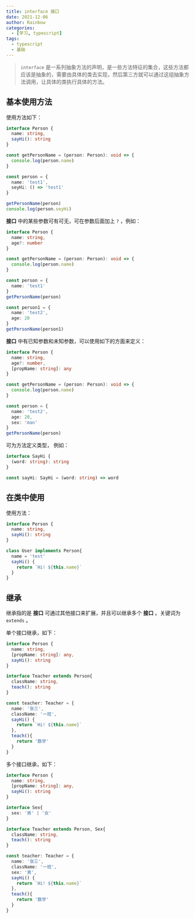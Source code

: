 ```yaml
---
title: interface 接口
date: 2021-12-06
author: Rainbow
categories:
  - [学习, typescript]
tags:
  - typescript
  - 基础
---
```


>`interface` 是一系列抽象方法的声明，是一些方法特征的集合，这些方法都应该是抽象的，需要由具体的类去实现，然后第三方就可以通过这组抽象方法调用，让具体的类执行具体的方法。

## 基本使用方法

使用方法如下：

```typescript
interface Person {
  name: string,
  sayHi(): string
}

const getPersonName = (person: Person): void => {
  console.log(person.name)
}

const person = {
  name: 'test1',
  seyHi: () => 'test1'
}

getPersonName(person)
console.log(person.seyHi)

```

 **接口** 中的某些参数可有可无，可在参数后面加上 `?` ，例如：

```typescript
interface Person {
  name: string,
  age?: number
}

const getPersonName = (person: Person): void => {
  console.log(person.name)
}

const person = {
  name: 'test1'
}
getPersonName(person)

const person1 = {
  name: 'test2',
  age: 20
}
getPersonName(person1)

```

**接口** 中有已知参数和未知参数，可以使用如下的方面来定义：

```typescript
interface Person {
  name: string,
  age?: number,
  [propName: string]: any
}

const getPersonName = (person: Person): void => {
  console.log(person.name)
}

const person = {
  name: 'test2',
  age: 20,
  sex: 'man'
}
getPersonName(person)
```

可为方法定义类型， 例如：

```typescript
interface SayHi {
  (word: string): string
}

const sayHi: SayHi = (word: string) => word
```



## 在类中使用

 使用方法：

```typescript
interface Person {
  name: string,
  sayHi(): string
}

class User implements Person{
  name = 'test'
  sayHi() {
    return `Hi! ${this.name}`
  } 
}
```



## 继承

继承指的是 **接口** 可通过其他接口来扩展，并且可以继承多个 **接口** 。关键词为 `extends` 。

单个接口继承，如下：

```typescript
interface Person {
  name: string,
  [propName: string]: any,
  sayHi(): string
}

interface Teacher extends Person{
  className: string,
  teach(): string
}

const teacher: Teacher = {
  name: '张三',
  className: '一班',
  sayHi() {
    return `Hi! ${this.name}`
  },
  teach(){
    return '数学'
  } 
}
```

多个接口继承，如下：

```typescript
interface Person {
  name: string,
  [propName: string]: any,
  sayHi(): string
}

interface Sex{
  sex: '男' | '女'
}

interface Teacher extends Person, Sex{
  className: string,
  teach(): string
}

const teacher: Teacher = {
  name: '张三',
  className: '一班',
  sex: '男',
  sayHi() {
    return `Hi! ${this.name}`
  },
  teach(){
    return '数学'
  } 
}
```

